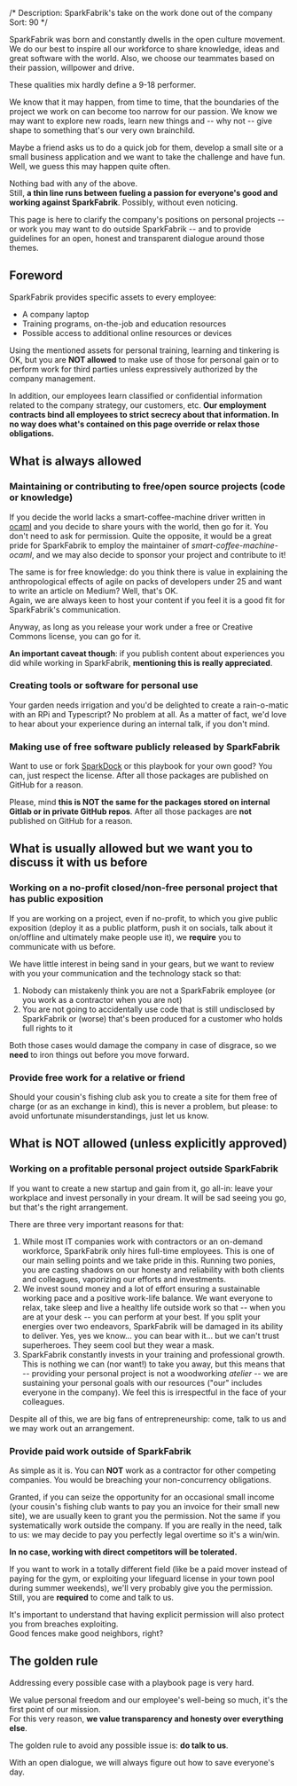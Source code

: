 /*
Description: SparkFabrik's take on the work done out of the company
Sort: 90
*/

SparkFabrik was born and constantly dwells in the open culture movement. We do our best to inspire all our workforce to share knowledge, ideas and great software with the world. Also, we choose our teammates based on their passion, willpower and drive.

These qualities mix hardly define a 9-18 performer.

We know that it may happen, from time to time, that the boundaries of the project we work on can become too narrow for our passion. We know we may want to explore new roads, learn new things and -- why not -- give shape to something that's our very own brainchild.

Maybe a friend asks us to do a quick job for them, develop a small site or a small business application and we want to take the challenge and have fun. Well, we guess this may happen quite often.

Nothing bad with any of the above.  
Still, **a thin line runs between fueling a passion for everyone's good and working against SparkFabrik**. Possibly, without even noticing.

This page is here to clarify the company's positions on personal projects -- or work you may want to do outside SparkFabrik -- and to provide guidelines for an open, honest and transparent dialogue around those themes.

## Foreword

SparkFabrik provides specific assets to every employee:

* A company laptop
* Training programs, on-the-job and education resources
* Possible access to additional online resources or devices

Using the mentioned assets for personal training, learning and tinkering is OK, but you are **NOT allowed** to make use of those for personal gain or to perform work for third parties unless expressively authorized by the company management.

In addition, our employees learn classified or confidential information related to the company strategy, our customers, etc. **Our employment contracts bind all employees to strict secrecy about that information. In no way does what's contained on this page override or relax those obligations.**

## What is always allowed

### Maintaining or contributing to free/open source projects (code or knowledge)

If you decide the world lacks a smart-coffee-machine driver written in [ocaml](https://ocaml.org/) and you decide to share yours with the world, then go for it. You don't need to ask for permission. Quite the opposite, it would be a great pride for SparkFabrik to employ the maintainer of _smart-coffee-machine-ocaml_, and we may also decide to sponsor your project and contribute to it!

The same is for free knowledge: do you think there is value in explaining the anthropological effects of agile on packs of developers under 25 and want to write an article on Medium? Well, that's OK.  
Again, we are always keen to host your content if you feel it is a good fit for SparkFabrik's communication.

Anyway, as long as you release your work under a free or Creative Commons license, you can go for it.

**An important caveat though**: if you publish content about experiences you did while working in SparkFabrik, **mentioning this is really appreciated**.

### Creating tools or software for personal use

Your garden needs irrigation and you'd be delighted to create a rain-o-matic with an RPi and Typescript? No problem at all. As a matter of fact, we'd love to hear about your experience during an internal talk, if you don't mind.

### Making use of free software publicly released by SparkFabrik

Want to use or fork [SparkDock](https://github.com/sparkfabrik/sparkdock) or this playbook for your own good? You can, just respect the license. After all those packages are published on GitHub for a reason.

Please, mind **this is NOT the same for the packages stored on internal Gitlab or in private GitHub repos**. After all those packages are **not** published on GitHub for a reason.

## What is usually allowed but we want you to discuss it with us before

### Working on a no-profit closed/non-free personal project that has public exposition

If you are working on a project, even if no-profit, to which you give public exposition (deploy it as a public platform, push it on socials, talk about it on/offline and ultimately make people use it), we **require** you to communicate with us before.

We have little interest in being sand in your gears, but we want to review with you your communication and the technology stack so that:

1. Nobody can mistakenly think you are not a SparkFabrik employee (or you work as a contractor when you are not)
2. You are not going to accidentally use code that is still undisclosed by SparkFabrik or (worse) that's been produced for a customer who holds full rights to it

Both those cases would damage the company in case of disgrace, so we **need** to iron things out before you move forward.

### Provide free work for a relative or friend

Should your cousin's fishing club ask you to create a site for them free of charge (or as an exchange in kind), this is never a problem, but please: to avoid unfortunate misunderstandings, just let us know.

## What is NOT allowed (unless explicitly approved)

### Working on a profitable personal project outside SparkFabrik

If you want to create a new startup and gain from it, go all-in: leave your workplace and invest personally in your dream. It will be sad seeing you go, but that's the right arrangement.

There are three very important reasons for that:

1. While most IT companies work with contractors or an on-demand workforce, SparkFabrik only hires full-time employees. This is one of our main selling points and we take pride in this. Running two ponies, you are casting shadows on our honesty and reliability with both clients and colleagues, vaporizing our efforts and investments.
2. We invest sound money and a lot of effort ensuring a sustainable working pace and a positive work-life balance. We want everyone to relax, take sleep and live a healthy life outside work so that -- when you are at your desk -- you can perform at your best. If you split your energies over two endeavors, SparkFabrik will be damaged in its ability to deliver. Yes, yes we know... you can bear with it... but we can't trust superheroes. They seem cool but they wear a mask.
3. SparkFabrik constantly invests in your training and professional growth. This is nothing we can (nor want!) to take you away, but this means that -- providing your personal project is not a woodworking _atelier_ -- we are sustaining your personal goals with our resources ("our" includes everyone in the company). We feel this is irrespectful in the face of your colleagues.

Despite all of this, we are big fans of entrepreneurship: come, talk to us and we may work out an arrangement.

### Provide paid work outside of SparkFabrik

As simple as it is. You can **NOT** work as a contractor for other competing companies. You would be breaching your non-concurrency obligations.

Granted, if you can seize the opportunity for an occasional small income (your cousin's fishing club wants to pay you an invoice for their small new site), we are usually keen to grant you the permission. Not the same if you systematically work outside the company. If you are really in the need, talk to us: we may decide to pay you perfectly legal overtime so it's a win/win.

**In no case, working with direct competitors will be tolerated.**

If you want to work in a totally different field (like be a paid mover instead of paying for the gym, or exploiting your lifeguard license in your town pool during summer weekends), we'll very probably give you the permission. Still, you are **required** to come and talk to us.

It's important to understand that having explicit permission will also protect you from breaches exploiting.  
Good fences make good neighbors, right?

## The golden rule

Addressing every possible case with a playbook page is very hard.

We value personal freedom and our employee's well-being so much, it's the first point of our mission.  
For this very reason, **we value transparency and honesty over everything else**.

The golden rule to avoid any possible issue is: **do talk to us**.

With an open dialogue, we will always figure out how to save everyone's day.
